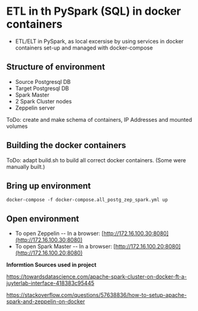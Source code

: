 # ETL in th PySpark (SQL) in docker containers 

- ETL/ELT in PySpark, as local excersise by using services in docker containers set-up and managed with docker-compose 

## Structure of environment
- Source Postgresql DB
- Target Postgresql DB
- Spark Master
- 2 Spark Cluster nodes
- Zeppelin server

ToDo: create and make schema of containers, IP Addresses and mounted volumes

## Building the docker containers

ToDo: adapt build.sh to build all correct docker containers.
(Some were manually built.)

## Bring up environment

```
docker-compose -f docker-compose.all_postg_zep_spark.yml up
```

## Open environment

- To open Zeppelin
-- In a browser: [http://172.16.100.30:8080](http://172.16.100.30:8080)
- To open Spark Master
-- In a browser: [http://172.16.100.20:8080](http://172.16.100.20:8080)

**Informtion Sources used in project**

https://towardsdatascience.com/apache-spark-cluster-on-docker-ft-a-juyterlab-interface-418383c95445

https://stackoverflow.com/questions/57638836/how-to-setup-apache-spark-and-zeppelin-on-docker
